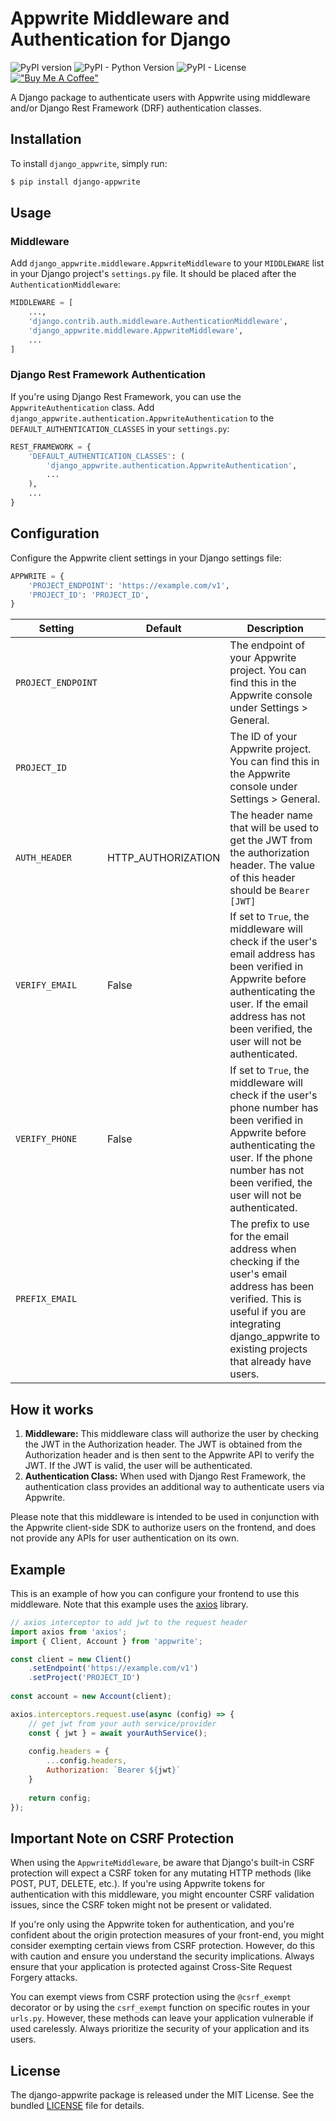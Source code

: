 # Appwrite Middleware and Authentication for Django

![PyPI version](https://badge.fury.io/py/django-appwrite.svg)
![PyPI - Python Version](https://img.shields.io/pypi/pyversions/django-appwrite)
![PyPI - License](https://img.shields.io/pypi/l/django-appwrite)
[!["Buy Me A Coffee"](https://www.buymeacoffee.com/assets/img/custom_images/orange_img.png)](https://www.buymeacoffee.com/khashashin)

A Django package to authenticate users with Appwrite using middleware and/or Django Rest Framework (DRF) authentication classes.

## Installation

To install `django_appwrite`, simply run:

```bash
$ pip install django-appwrite
```

## Usage
### Middleware
Add `django_appwrite.middleware.AppwriteMiddleware` to your `MIDDLEWARE` list in your Django project's `settings.py` file. It should be placed after the `AuthenticationMiddleware`:

```python
MIDDLEWARE = [
    ...,
    'django.contrib.auth.middleware.AuthenticationMiddleware',
    'django_appwrite.middleware.AppwriteMiddleware',
    ...
]
```
### Django Rest Framework Authentication
If you're using Django Rest Framework, you can use the `AppwriteAuthentication` class.
Add `django_appwrite.authentication.AppwriteAuthentication` to the `DEFAULT_AUTHENTICATION_CLASSES` in your `settings.py`:
```python
REST_FRAMEWORK = {
    'DEFAULT_AUTHENTICATION_CLASSES': (
        'django_appwrite.authentication.AppwriteAuthentication',
        ...
    ),
    ...
}
```
## Configuration
Configure the Appwrite client settings in your Django settings file:
```python
APPWRITE = {
    'PROJECT_ENDPOINT': 'https://example.com/v1',
    'PROJECT_ID': 'PROJECT_ID',
}
```
| Setting            | Default            | Description                                                                                                                                                                                                           |
|--------------------|--------------------|-----------------------------------------------------------------------------------------------------------------------------------------------------------------------------------------------------------------------|
| `PROJECT_ENDPOINT` |                    | The endpoint of your Appwrite project. You can find this in the Appwrite console under Settings > General.                                                                                                            |
| `PROJECT_ID`       |                    | The ID of your Appwrite project. You can find this in the Appwrite console under Settings > General.                                                                                                                  |
| `AUTH_HEADER`      | HTTP_AUTHORIZATION | The header name that will be used to get the JWT from the authorization header. The value of this header should be `Bearer [JWT]`                                                                                     |
| `VERIFY_EMAIL`     | False              | If set to `True`, the middleware will check if the user's email address has been verified in Appwrite before authenticating the user. If the email address has not been verified, the user will not be authenticated. |
| `VERIFY_PHONE`     | False              | If set to `True`, the middleware will check if the user's phone number has been verified in Appwrite before authenticating the user. If the phone number has not been verified, the user will not be authenticated.   |
| `PREFIX_EMAIL`     |                    | The prefix to use for the email address when checking if the user's email address has been verified. This is useful if you are integrating django_appwrite to existing projects that already have users.              |

## How it works
1. **Middleware:** This middleware class will authorize the user by checking the JWT in the Authorization header. The JWT is obtained from the Authorization header and is then sent to the Appwrite API to verify the JWT. If the JWT is valid, the user will be authenticated.
2. **Authentication Class:** When used with Django Rest Framework, the authentication class provides an additional way to authenticate users via Appwrite.

Please note that this middleware is intended to be used in conjunction with the Appwrite client-side SDK to authorize users on the frontend, and does not provide any APIs for user authentication on its own.

## Example
This is an example of how you can configure your frontend to use this middleware. Note that this example uses the [axios](https://axios-http.com/) library.

```javascript
// axios interceptor to add jwt to the request header
import axios from 'axios';
import { Client, Account } from 'appwrite';

const client = new Client()
    .setEndpoint('https://example.com/v1')
    .setProject('PROJECT_ID')
    
const account = new Account(client);

axios.interceptors.request.use(async (config) => {
    // get jwt from your auth service/provider
    const { jwt } = await yourAuthService();
    
    config.headers = {
        ...config.headers,
        Authorization: `Bearer ${jwt}`
    }
    
    return config;
});
```
## Important Note on CSRF Protection
When using the `AppwriteMiddleware`, be aware that Django's built-in CSRF protection will expect a CSRF token for any mutating HTTP methods (like POST, PUT, DELETE, etc.). If you're using Appwrite tokens for authentication with this middleware, you might encounter CSRF validation issues, since the CSRF token might not be present or validated.

If you're only using the Appwrite token for authentication, and you're confident about the origin protection measures of your front-end, you might consider exempting certain views from CSRF protection. However, do this with caution and ensure you understand the security implications. Always ensure that your application is protected against Cross-Site Request Forgery attacks.

You can exempt views from CSRF protection using the `@csrf_exempt` decorator or by using the `csrf_exempt` function on specific routes in your `urls.py`. However, these methods can leave your application vulnerable if used carelessly. Always prioritize the security of your application and its users.
## License
The django-appwrite package is released under the MIT License. See the bundled [LICENSE](LICENSE) file for details.
